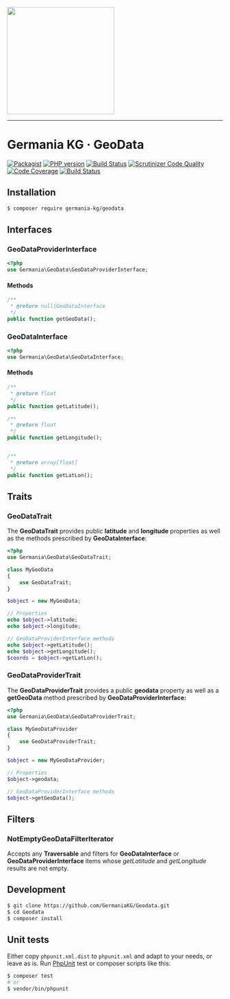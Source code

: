 <img src="https://static.germania-kg.com/logos/ga-logo-2016-web.svgz" width="250px">

------




# Germania KG · GeoData

[![Packagist](https://img.shields.io/packagist/v/germania-kg/geodata.svg?style=flat)](https://packagist.org/packages/germania-kg/geodata)
[![PHP version](https://img.shields.io/packagist/php-v/germania-kg/geodata.svg)](https://packagist.org/packages/germania-kg/geodata)
[![Build Status](https://img.shields.io/travis/GermaniaKG/GeoData.svg?label=Travis%20CI)](https://travis-ci.org/GermaniaKG/GeoData)
[![Scrutinizer Code Quality](https://scrutinizer-ci.com/g/GermaniaKG/GeoData/badges/quality-score.png?b=master)](https://scrutinizer-ci.com/g/GermaniaKG/GeoData/?branch=master)
[![Code Coverage](https://scrutinizer-ci.com/g/GermaniaKG/GeoData/badges/coverage.png?b=master)](https://scrutinizer-ci.com/g/GermaniaKG/GeoData/?branch=master)
[![Build Status](https://scrutinizer-ci.com/g/GermaniaKG/GeoData/badges/build.png?b=master)](https://scrutinizer-ci.com/g/GermaniaKG/GeoData/build-status/master)




## Installation

```bash
$ composer require germania-kg/geodata
```




## Interfaces 

### GeoDataProviderInterface
```php
<?php
use Germania\GeoData\GeoDataProviderInterface;
```

#### Methods

```php
/**
 * @return null|GeoDataInterface
 */
public function getGeoData();
```



### GeoDataInterface

```php
<?php
use Germania\GeoData\GeoDataInterface;
```

#### Methods

```php
/**
 * @return float
 */
public function getLatitude();

/**
 * @return float
 */
public function getLongitude();


/**
 * @return array[float]
 */
public function getLatLon();
```

## Traits

### GeoDataTrait

The **GeoDataTrait** provides public **latitude** and **longitude** properties as well as the methods 
prescribed by **GeoDataInterface**:

```php
<?php
use Germania\GeoData\GeoDataTrait;

class MyGeoData
{
	use GeoDataTrait;
}

$object = new MyGeoData;

// Properties
echo $object->latitude;
echo $object->longitude;

// GeoDataProviderInterface methods
echo $object->getLatitude();
echo $object->getLongitude();
$coords = $object->getLatLon();
```

### GeoDataProviderTrait

The **GeoDataProviderTrait** provides a public **geodata** property as well as a **getGeoData** method 
prescribed by **GeoDataProviderInterface:**

```php
<?php
use Germania\GeoData\GeoDataProviderTrait;

class MyGeoDataProvider
{
	use GeoDataProviderTrait;
}

$object = new MyGeoDataProvider;

// Properties
$object->geodata;

// GeoDataProviderInterface methods
$object->getGeoData();

```


## Filters

### NotEmptyGeoDataFilterIterator

Accepts any **Traversable** and filters for **GeoDataInterface** or **GeoDataProviderInterface** items whose *getLatitude* and *getLongitude* results are not empty.

## Development

```bash
$ git clone https://github.com/GermaniaKG/Geodata.git
$ cd Geodata
$ composer install
```

## Unit tests

Either copy `phpunit.xml.dist` to `phpunit.xml` and adapt to your needs, or leave as is. Run [PhpUnit](https://phpunit.de/) test or composer scripts like this:

```bash
$ composer test
# or
$ vendor/bin/phpunit
```


